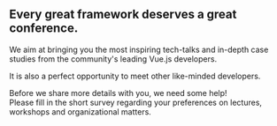 ## Every great framework deserves a great conference.

We aim at bringing you the most inspiring tech-talks and in-depth case studies from the community's leading Vue.js developers.

It is also a perfect opportunity to meet other like-minded developers.

Before we share more details with you, we need some help!  
Please fill in the short survey regarding your preferences on lectures, workshops and organizational matters.
